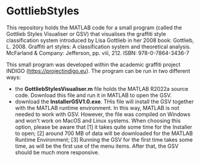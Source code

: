 # GottliebStyles

This repository holds the MATLAB code for a small program (called the Gottlieb Styles Visualiser or GSV) that visualises the graffiti style classification system introduced by Lisa Gottlieb in her 2008 book:
Gottlieb, L. 2008. Graffiti art styles: A classification system and theoretical analysis. McFarland & Company: Jefferson, pp. viii, 212. ISBN: 978-0-7864-3436-7

This small program was developed within the academic graffiti project INDIGO (https://projectindigo.eu). The program can be run in two different ways:

- the **GottliebStylesVisualiser.m** file holds the MATLAB R2022a source code. Download this file and run it in MATLAB to open the GSV.
- download the **InstallerGSV1.0.exe**. THis file will install the GSV together with the MATLAB runtime environment. In this way, MATLAB is not needed to work with GSV. However, the file was compiled on Windows and won't work on MacOS and Linux systems. When choosing this option, please be aware that [1] it takes quite some time for the Installer to open; [2] around 700 MB of data will be downloaded for the MATLAB Runtime Environment; [3] Running the GSV for the first time takes some time, as will be the first use of the menu items. After that, the GSV should be much more responsive.